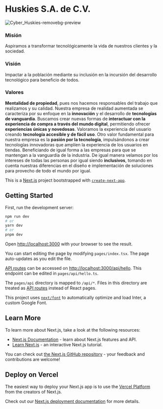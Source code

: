 # Huskies S.A. de C.V.
![Cyber_Huskies-removebg-preview](https://user-images.githubusercontent.com/69654692/220395392-f2f11022-4edf-4721-8a4b-6e5e2d2ef2e2.png)


### Misión
Aspiramos a transformar tecnológicamente la vida de nuestros clientes y la sociedad.

### Visión
Impactar a la población mediante su inclusión en la incursión del desarrollo tecnológico para beneficio de todos.

### Valores
**Mentalidad de propiedad**, pues nos hacemos responsables del trabajo que realizamos y su calidad.
Nuestra empresa de realidad aumentada se caracteriza por su enfoque en la **innovación** y el desarrollo de **tecnologías de vanguardia**. Buscamos crear nuevas formas de **interactuar con la experiencia de compra a través del mundo digital**, permitiendo ofrecer **experiencias únicas y novedosas**. Valoramos la experiencia del usuario creando **tecnología accesible y de fácil uso**. 
Otro valor fundamental para nuestra empresa es la **pasión por la tecnología**, impulsándonos a crear tecnologías innovadoras que amplíen la experiencia de los usuarios en tiendas. Beneficiando de igual forma a las empresas para que se mantengan a la vanguardia de la industria. 
De igual manera velamos por los intereses de todas las personas por igual siendo **inclusivos**, tomando en cuenta nuestras diferencias en el diseño e implementación de soluciones para provecho de todo el mundo por igual.

This is a [Next.js](https://nextjs.org/) project bootstrapped with [`create-next-app`](https://github.com/vercel/next.js/tree/canary/packages/create-next-app).

## Getting Started

First, run the development server:

```bash
npm run dev
# or
yarn dev
# or
pnpm dev
```

Open [http://localhost:3000](http://localhost:3000) with your browser to see the result.

You can start editing the page by modifying `pages/index.tsx`. The page auto-updates as you edit the file.

[API routes](https://nextjs.org/docs/api-routes/introduction) can be accessed on [http://localhost:3000/api/hello](http://localhost:3000/api/hello). This endpoint can be edited in `pages/api/hello.ts`.

The `pages/api` directory is mapped to `/api/*`. Files in this directory are treated as [API routes](https://nextjs.org/docs/api-routes/introduction) instead of React pages.

This project uses [`next/font`](https://nextjs.org/docs/basic-features/font-optimization) to automatically optimize and load Inter, a custom Google Font.

## Learn More

To learn more about Next.js, take a look at the following resources:

- [Next.js Documentation](https://nextjs.org/docs) - learn about Next.js features and API.
- [Learn Next.js](https://nextjs.org/learn) - an interactive Next.js tutorial.

You can check out [the Next.js GitHub repository](https://github.com/vercel/next.js/) - your feedback and contributions are welcome!

## Deploy on Vercel

The easiest way to deploy your Next.js app is to use the [Vercel Platform](https://vercel.com/new?utm_medium=default-template&filter=next.js&utm_source=create-next-app&utm_campaign=create-next-app-readme) from the creators of Next.js.

Check out our [Next.js deployment documentation](https://nextjs.org/docs/deployment) for more details.
